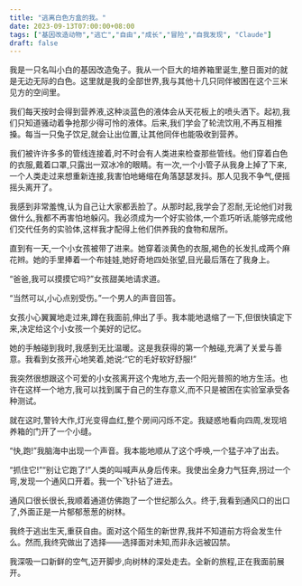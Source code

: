```yaml
---
title: "逃离白色方盒的我。"
date: 2023-09-13T07:00:00+08:00
tags: ["基因改造动物","逃亡","自由","成长","冒险","自我发现", "Claude"]
draft: false
---
```


我是一只名叫小白的基因改造兔子。我从一个巨大的培养箱里诞生,整日面对的就是无边无际的白色。这里就是我的全部世界,我与其他十几只同伴被困在这个三米见方的空间里。 

我们每天按时会得到营养液,这种淡蓝色的液体会从天花板上的喷头洒下。起初,我们只知道骚动着争抢那少得可怜的液体。后来,我们学会了轮流饮用,不再互相推搡。每当一只兔子饮足,就会让出位置,让其他同伴也能吸收到营养。

我们被许许多多的管线连接着,时不时会有人类进来检查那些管线。他们穿着白色的衣服,戴着口罩,只露出一双冰冷的眼睛。有一次,一个小管子从我身上掉了下来,一个人类走过来想重新连接,我害怕地蜷缩在角落瑟瑟发抖。那人见我不争气,便摇摇头离开了。

我感到非常羞愧,认为自己让大家都丢脸了。从那时起,我学会了忍耐,无论他们对我做什么,我都不再害怕地躲闪。我必须成为一个好实验体,一个乖巧听话,能够完成他们交代任务的实验体,这样我才配得上他们供养我的食物和居所。

直到有一天,一个小女孩被带了进来。她穿着淡黄色的衣服,褐色的长发扎成两个麻花辫。她的手里捧着一个布娃娃,她好奇地四处张望,目光最后落在了我身上。

“爸爸,我可以摸摸它吗?”女孩甜美地请求道。  

“当然可以,小心点别受伤。”一个男人的声音回答。

女孩小心翼翼地走过来,蹲在我面前,伸出了手。我本能地退缩了一下,但很快镇定下来,决定给这个小女孩一个美好的记忆。

她的手触碰到我时,我感到无比温暖。这是我获得的第一个触碰,充满了关爱与善意。我看到女孩开心地笑着,她说:“它的毛好软好舒服!” 

我突然很想跟这个可爱的小女孩离开这个鬼地方,去一个阳光普照的地方生活。也许在这样一个地方,我可以找到属于自己的生存意义,而不只是被困在实验室承受各种测试。

就在这时,警铃大作,灯光变得血红,整个房间闪烁不定。我疑惑地看向四周,发现培养箱的门开了一个小缝。

“快,跑!”我脑海中出现一个声音。我本能地顺从了这个呼唤,一个猛子冲了出去。

“抓住它!”“别让它跑了!”人类的叫喊声从身后传来。我使出全身力气狂奔,拐过一个弯,发现一个通风口开着。我一个飞扑钻了进去。

通风口很长很长,我顺着通道仿佛跑了一个世纪那么久。终于,我看到通风口的出口了,外面正是一片郁郁葱葱的树林。

我终于逃出生天,重获自由。面对这个陌生的新世界,我并不知道前方将会发生什么。然而,我终究做出了选择——选择面对未知,而非永远被囚禁。

我深吸一口新鲜的空气,迈开脚步,向树林的深处走去。全新的旅程,正在我面前展开。